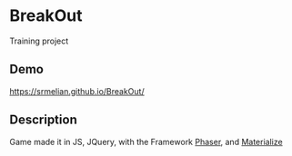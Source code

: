 # BreakOut
Training project
## Demo
https://srmelian.github.io/BreakOut/

## Description
Game made it in JS, JQuery, with the Framework [Phaser](https://phaser.io/), and [Materialize](https://materializecss.com/)
